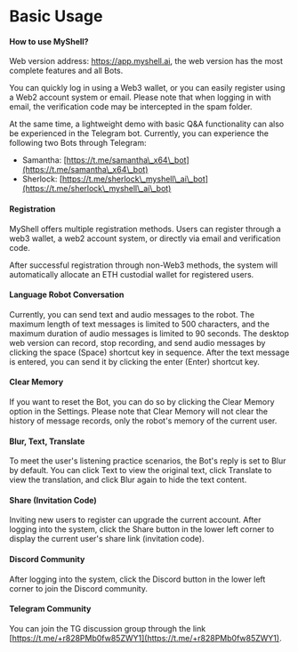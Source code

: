 # Basic Usage

#### How to use MyShell?

Web version address: https://app.myshell.ai, the web version has the most complete features and all Bots.

You can quickly log in using a Web3 wallet, or you can easily register using a Web2 account system or email. Please note that when logging in with email, the verification code may be intercepted in the spam folder.

At the same time, a lightweight demo with basic Q&A functionality can also be experienced in the Telegram bot. Currently, you can experience the following two Bots through Telegram:

* Samantha: [https://t.me/samantha\_x64\_bot](https://t.me/samantha\_x64\_bot)
* Sherlock: [https://t.me/sherlock\_myshell\_ai\_bot](https://t.me/sherlock\_myshell\_ai\_bot)

#### Registration

MyShell offers multiple registration methods. Users can register through a web3 wallet, a web2 account system, or directly via email and verification code.

After successful registration through non-Web3 methods, the system will automatically allocate an ETH custodial wallet for registered users.

#### Language Robot Conversation

Currently, you can send text and audio messages to the robot. The maximum length of text messages is limited to 500 characters, and the maximum duration of audio messages is limited to 90 seconds. The desktop web version can record, stop recording, and send audio messages by clicking the space (Space) shortcut key in sequence. After the text message is entered, you can send it by clicking the enter (Enter) shortcut key.

#### Clear Memory

If you want to reset the Bot, you can do so by clicking the Clear Memory option in the Settings. Please note that Clear Memory will not clear the history of message records, only the robot's memory of the current user.

#### Blur, Text, Translate

To meet the user's listening practice scenarios, the Bot's reply is set to Blur by default. You can click Text to view the original text, click Translate to view the translation, and click Blur again to hide the text content.

#### Share (Invitation Code)

Inviting new users to register can upgrade the current account. After logging into the system, click the Share button in the lower left corner to display the current user's share link (invitation code).

#### Discord Community

After logging into the system, click the Discord button in the lower left corner to join the Discord community.

#### Telegram Community

You can join the TG discussion group through the link [https://t.me/+r828PMb0fw85ZWY1](https://t.me/+r828PMb0fw85ZWY1).
